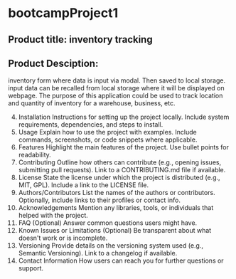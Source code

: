 # bootcampProject1
## Product title: inventory tracking
## Product Desciption: 
inventory form where data is input via modal. Then saved to local storage. input data can be recalled from local storage where it will be displayed on webpage. 
The purpose of this application could be used to track location and quantity of inventory for a warehouse, business, etc. 



4. Installation
Instructions for setting up the project locally.
Include system requirements, dependencies, and steps to install.
5. Usage
Explain how to use the project with examples.
Include commands, screenshots, or code snippets where applicable.
6. Features
Highlight the main features of the project.
Use bullet points for readability.
7. Contributing
Outline how others can contribute (e.g., opening issues, submitting pull requests).
Link to a CONTRIBUTING.md file if available.
8. License
State the license under which the project is distributed (e.g., MIT, GPL).
Include a link to the LICENSE file.
9. Authors/Contributors
List the names of the authors or contributors.
Optionally, include links to their profiles or contact info.
10. Acknowledgements
Mention any libraries, tools, or individuals that helped with the project.
11. FAQ (Optional)
Answer common questions users might have.
12. Known Issues or Limitations (Optional)
Be transparent about what doesn't work or is incomplete.
13. Versioning
Provide details on the versioning system used (e.g., Semantic Versioning).
Link to a changelog if available.
14. Contact Information
How users can reach you for further questions or support.
